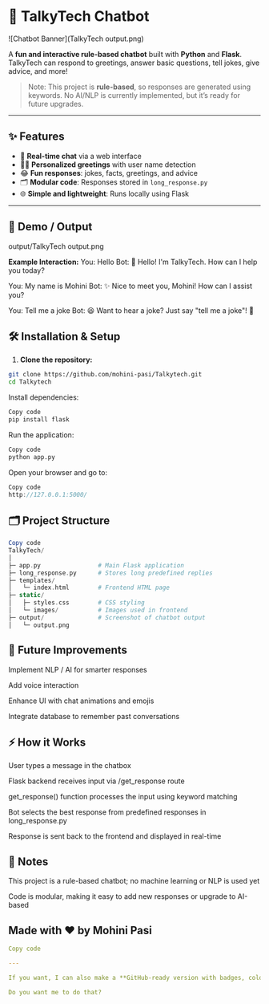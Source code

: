 # 🚀 TalkyTech Chatbot
![Chatbot Banner](TalkyTech output.png)


A **fun and interactive rule-based chatbot** built with **Python** and **Flask**. TalkyTech can respond to greetings, answer basic questions, tell jokes, give advice, and more!  

> Note: This project is **rule-based**, so responses are generated using keywords. No AI/NLP is currently implemented, but it’s ready for future upgrades.

---

## ✨ Features

- 💬 **Real-time chat** via a web interface  
- 🧑‍💻 **Personalized greetings** with user name detection  
- 😂 **Fun responses**: jokes, facts, greetings, and advice  
- 🗂 **Modular code**: Responses stored in `long_response.py`  
- 🌐 **Simple and lightweight**: Runs locally using Flask  

---

## 📸 Demo / Output

output/TalkyTech output.png

**Example Interaction:**
You: Hello
Bot: 👋 Hello! I'm TalkyTech. How can I help you today?

You: My name is Mohini
Bot: ✨ Nice to meet you, Mohini! How can I assist you?

You: Tell me a joke
Bot: 😆 Want to hear a joke? Just say "tell me a joke"! 🤪


## 🛠 Installation & Setup

1. **Clone the repository:**
```bash
git clone https://github.com/mohini-pasi/Talkytech.git
cd Talkytech
```
Install dependencies:

```bash
Copy code
pip install flask
```
Run the application:

```bash
Copy code
python app.py
```
Open your browser and go to:

```cpp
Copy code
http://127.0.0.1:5000/
```

## 🗂 Project Structure
```php
Copy code
TalkyTech/
│
├─ app.py                # Main Flask application
├─ long_response.py      # Stores long predefined replies
├─ templates/
│   └─ index.html        # Frontend HTML page
├─ static/
│   ├─ styles.css        # CSS styling
│   └─ images/           # Images used in frontend
├─ output/               # Screenshot of chatbot output
│   └─ output.png
```

## 🔮 Future Improvements
Implement NLP / AI for smarter responses

Add voice interaction

Enhance UI with chat animations and emojis

Integrate database to remember past conversations

## ⚡ How it Works
User types a message in the chatbox

Flask backend receives input via /get_response route

get_response() function processes the input using keyword matching

Bot selects the best response from predefined responses in long_response.py

Response is sent back to the frontend and displayed in real-time

## 📌 Notes
This project is a rule-based chatbot; no machine learning or NLP is used yet

Code is modular, making it easy to add new responses or upgrade to AI-based

##  Made with ❤️ by Mohini Pasi

```yaml
Copy code

---

If you want, I can also make a **GitHub-ready version with badges, colors, and a better layout** so it looks professional and eye-catching.  

Do you want me to do that?
```
